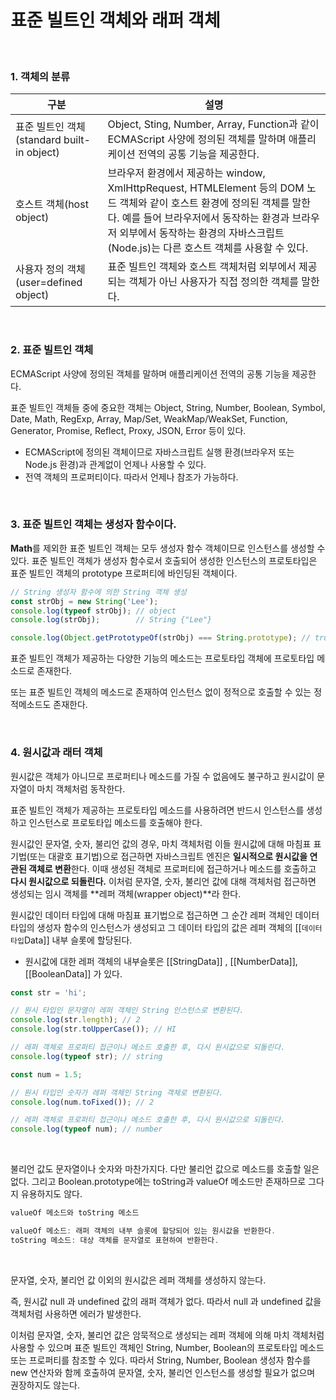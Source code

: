 # 표준 빌트인 객체와 래퍼 객체

<br>

### 1. 객체의 분류 

| 구분                                       | 설명                                                         |
| ------------------------------------------ | ------------------------------------------------------------ |
| 표준 빌트인 객체(standard built-in object) | Object, Sting, Number, Array, Function과 같이 ECMAScript 사양에 정의된 객체를 말하며 애플리케이션 전역의 공통 기능을 제공한다. |
| 호스트 객체(host object)                   | 브라우저 환경에서 제공하는 window, XmlHttpRequest, HTMLElement 등의 DOM 노드 객체와 같이 호스트 환경에 정의된 객체를 말한다. 예를 들어 브라우저에서 동작하는 환경과 브라우저 외부에서 동작하는 환경의 자바스크립트(Node.js)는 다른 호스트 객체를 사용할 수 있다. |
| 사용자 정의 객체(user=defined object)      | 표준 빌트인 객체와 호스트 객체처럼 외부에서 제공되는 객체가 아닌 사용자가 직접 정의한 객체를 말한다. |



<br>

### 2. 표준 빌트인 객체

ECMAScript 사양에 정의된 객체를 말하며 애플리케이션 전역의 공통 기능을 제공한다.

표준 빌트인 객체들 중에 중요한 객체는 Object, String, Number, Boolean, Symbol, Date, Math, RegExp, Array, Map/Set, WeakMap/WeakSet, Function, Generator, Promise, Reflect, Proxy, JSON, Error 등이 있다.

- ECMAScript에 정의된 객체이므로 자바스크립트 실행 환경(브라우저 또는 Node.js 환경)과 관계없이 언제나 사용할 수 있다.
- 전역 객체의 프로퍼티이다. 따라서 언제나 참조가 가능하다.



<br>

### 3. 표준 빌트인 객체는 생성자 함수이다.

**Math**를 제외한 표준 빌트인 객체는 모두 생성자 함수 객체이므로 인스턴스를 생성할 수 있다. 표준 빌트인 객체가 생성자 함수로서 호출되어 생성한 인스턴스의 프로토타입은 표준 빌트인 객체의 prototype 프로퍼티에 바인딩된 객체이다. 

~~~javascript
// String 생성자 함수에 의한 String 객체 생성
const strObj = new String('Lee');
console.log(typeof strObj); // object
console.log(strObj);        // String {"Lee"}

console.log(Object.getPrototypeOf(strObj) === String.prototype); // true
~~~

표준 빌트인 객체가 제공하는 다양한 기능의 메소드는 프로토타입 객체에 프로토타입 메소드로 존재한다. 

또는 표준 빌트인 객체의 메소드로 존재하여 인스턴스 없이 정적으로 호출할 수 있는 정적메소드도 존재한다.



<br>

### 4. 원시값과 래터 객체

원시값은 객체가 아니므로 프로퍼티나 메소드를 가질 수 없음에도 불구하고 원시값이 문자열이 마치 객체처럼 동작한다.

표준 빌트인 객체가 제공하는 프로토타입 메소드를 사용하려면 반드시 인스턴스를 생성하고 인스턴스로 프로토타입 메소드를 호출해야 한다. 

원시값인 문자열, 숫자, 불리언 값의 경우, 마치 객체처럼 이들 원시값에 대해 마침표 표기법(또는 대괄호 표기법)으로 접근하면 자바스크립트 엔진은 **일시적으로 원시값을 연관된 객체로 변환**한다. 이때 생성된 객체로 프로퍼티에 접근하거나 메소드를 호출하고 **다시 원시값으로 되돌린다.** 이처럼 문자열, 숫자, 불리언 값에 대해 객체처럼 접근하면 생성되는 임시 객체를 **레퍼 객체(wrapper object)**라 한다.

원시값인 데이터 타입에 대해 마침표 표기법으로 접근하면 그 순간 레퍼 객체인 데이터 타입의 생성자 함수의 인스턴스가 생성되고 그 데이터 타입의 값은 레퍼 객체의 [[`데이터타입`Data]] 내부 슬롯에 할당된다.

- 원시값에 대한 레퍼 객체의 내부슬롯은 [[StringData]] , [[NumberData]], [[BooleanData]] 가 있다.

~~~javascript
const str = 'hi';

// 원시 타입인 문자열이 레퍼 객체인 String 인스턴스로 변환된다.
console.log(str.length); // 2
console.log(str.toUpperCase()); // HI

// 레퍼 객체로 프로퍼티 접근이나 메소드 호출한 후, 다시 원시값으로 되돌린다.
console.log(typeof str); // string
~~~

~~~javascript
const num = 1.5;

// 원시 타입인 숫자가 레퍼 객체인 String 객체로 변환된다.
console.log(num.toFixed()); // 2

// 레퍼 객체로 프로퍼티 접근이나 메소드 호출한 후, 다시 원시값으로 되돌린다.
console.log(typeof num); // number
~~~

<br>

불리언 값도 문자열이나 숫자와 마찬가지다. 다만 불리언 값으로 메소드를 호출할 일은 없다. 그리고 Boolean.prototype에는 toString과 valueOf 메소드만 존재하므로 그다지 유용하지도 않다.

~~~javascript
valueOf 메소드와 toString 메소드

valueOf 메소드: 래퍼 객체의 내부 슬롯에 할당되어 있는 원시값을 반환한다.
toString 메소드: 대상 객체를 문자열로 표현하여 반환한다.
~~~

<br>

문자열, 숫자, 불리언 값 이외의 원시값은 레퍼 객체를 생성하지 않는다.

즉, 원시값 null 과 undefined 값의 래퍼 객체가 없다. 따라서 null 과 undefined 값을 객체처럼 사용하면 에러가 발생한다.

이처럼 문자열, 숫자, 불리언 값은 암묵적으로 생성되는 레퍼 객체에 의해 마치 객체처럼 사용할 수 있으며 표준 빌트인 객체인 String, Number, Boolean의 프로토타입 메소드 또는 프로퍼티를 참조할 수 있다. 따라서 String, Number, Boolean 생성자 함수를 new 연산자와 함께 호출하여 문자열, 숫자, 불리언 인스턴스를 생성할 필요가 없으며 권장하지도 않는다.
